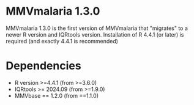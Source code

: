 # MMVmalaria 1.3.0

MMVmalaria 1.3.0 is the first version of MMVmalaria that "migrates" to a newer R version and IQRtools version. Installation of R 4.4.1 (or later) is required (and exactly 4.4.1 is recommended)

# Dependencies
* R version >=4.4.1 (from >=3.6.0)
* IQRtools >= 2024.09 (from >=1.9.0)
* MMVbase == 1.2.0 (from ==1.1.0)
